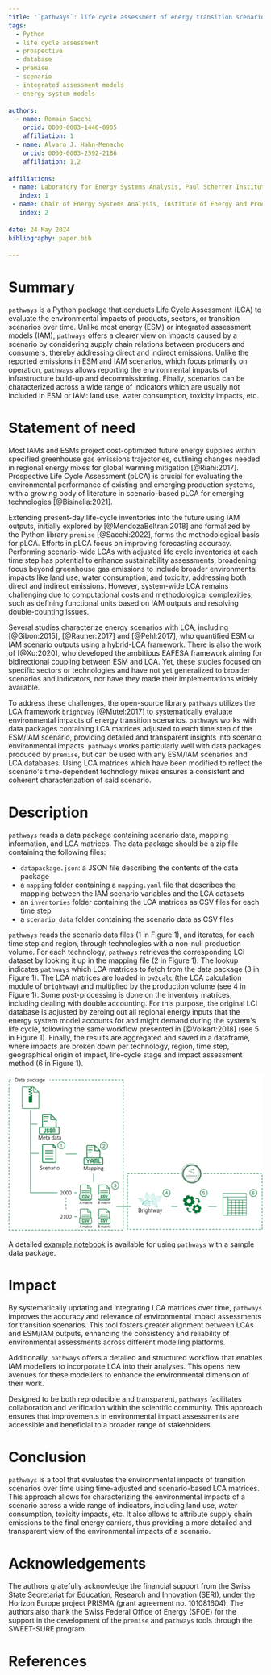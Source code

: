 ```yaml
---
title: '`pathways`: life cycle assessment of energy transition scenarios'
tags:
  - Python
  - life cycle assessment
  - prospective
  - database
  - premise
  - scenario
  - integrated assessment models
  - energy system models

authors:
  - name: Romain Sacchi
    orcid: 0000-0003-1440-0905
    affiliation: 1
  - name: Alvaro J. Hahn-Menacho
    orcid: 0000-0003-2592-2186
    affiliation: 1,2

affiliations:
 - name: Laboratory for Energy Systems Analysis, Paul Scherrer Institute, 5232 Villigen, Switzerland
   index: 1
 - name: Chair of Energy Systems Analysis, Institute of Energy and Process Engineering, ETH Zürich, 8092 Zürich, Switzerland
   index: 2

date: 24 May 2024
bibliography: paper.bib

---
```


# Summary


`pathways` is a Python package that conducts Life Cycle Assessment (LCA) to evaluate 
the environmental impacts of products, sectors, or transition scenarios over time. 
Unlike most energy (ESM) or integrated assessment models (IAM), `pathways` offers 
a clearer view on impacts caused by a scenario by considering supply chain relations 
between producers and consumers, thereby addressing direct and indirect emissions. 
Unlike the reported emissions in ESM and IAM scenarios, which focus primarily on operation,
`pathways` allows reporting the environmental impacts of infrastructure build-up 
and decommissioning. Finally, scenarios can be characterized across a wide range of 
indicators which are usually not included in ESM or IAM: land use, water consumption,
toxicity impacts, etc.

# Statement of need

Most IAMs and ESMs project cost-optimized future energy supplies within 
specified greenhouse gas emissions trajectories, outlining changes needed 
in regional energy mixes for global warming mitigation [@Riahi:2017]. 
Prospective Life Cycle Assessment (pLCA) is crucial for evaluating the 
environmental performance of existing and emerging production systems, with 
a growing body of literature in scenario-based pLCA for emerging technologies 
[@Bisinella:2021].

Extending present-day life-cycle inventories into the future using IAM outputs, 
initially explored by [@MendozaBeltran:2018] and formalized by the Python library 
`premise` [@Sacchi:2022], forms the methodological basis for pLCA. Efforts in pLCA 
focus on improving forecasting accuracy. Performing scenario-wide LCAs with 
adjusted life cycle inventories at each time step has potential to enhance 
sustainability assessments, broadening focus beyond greenhouse gas emissions 
to include broader environmental impacts like land use, water consumption, 
and toxicity, addressing both direct and indirect emissions. However, system-wide 
LCA remains challenging due to computational costs and methodological 
complexities, such as defining functional units based on IAM outputs and 
resolving double-counting issues.

Several studies characterize energy scenarios with LCA, including 
[@Gibon:2015], [@Rauner:2017] and [@Pehl:2017], who quantified ESM or 
IAM scenario outputs using a hybrid-LCA framework. There is also the work of
[@Xu:2020], who developed the ambitious EAFESA framework aiming for 
bidirectional coupling between ESM and LCA. Yet, these studies focused 
on specific sectors or technologies and have not yet generalized to broader 
scenarios and indicators, nor have they made their implementations widely available.

To address these challenges, the open-source library `pathways` utilizes the 
LCA framework `brightway` [@Mutel:2017] to systematically evaluate 
environmental impacts of energy transition scenarios. `pathways` works with 
data packages containing LCA matrices adjusted to each time step of the 
ESM/IAM scenario, providing detailed and transparent insights into 
scenario environmental impacts. `pathways` works particularly well with
data packages produced by `premise`, but can be used with any ESM/IAM scenarios
and LCA databases. Using LCA matrices which have been modified to reflect
the scenario's time-dependent technology mixes ensures a consistent and coherent
characterization of said scenario.


# Description

`pathways` reads a data package containing scenario data, mapping information,
and LCA matrices. The data package should be a zip file containing the following
files:

- `datapackage.json`: a JSON file describing the contents of the data package
- a `mapping` folder containing a `mapping.yaml` file that describes the mapping
  between the IAM scenario variables and the LCA datasets
- an `inventories` folder containing the LCA matrices as CSV files for each time step
- a `scenario_data` folder containing the scenario data as CSV files

`pathways` reads the scenario data files (1 in Figure 1), and iterates, 
for each time step and region, through technologies with a non-null
production volume. For each technology, `pathways` retrieves the corresponding
LCI dataset by looking it up in the mapping file (2 in Figure 1). The lookup
indicates `pathways` which LCA matrices to fetch from the data package (3 in Figure 1).
The LCA matrices are loaded in `bw2calc` (the LCA calculation module of `brightway`)
and multiplied by the production volume (see 4 in Figure 1). Some post-processing 
is done on the inventory matrices, including dealing 
with double accounting. For this purpose, the original LCI database is adjusted by 
zeroing out all regional energy inputs that the energy system 
model accounts for and might demand during the system's life cycle,
following the same workflow presented in [@Volkart:2018] (see 5 in Figure 1). 
Finally, the results are aggregated and saved in a dataframe, 
where impacts are broken down per technology, region, time step,
geographical origin of impact, life-cycle stage and impact assessment 
method (6 in Figure 1).

![`pathways` workflow: from data package to impact assessment.\label{fig:workflow}](assets/workflow_diagram.png)

A detailed [example notebook](https://github.com/polca/pathways/blob/main/example/example.ipynb) 
is available for using `pathways` with a sample data package.

# Impact

By systematically updating and integrating LCA matrices over time, `pathways` improves the accuracy and relevance of 
environmental impact assessments for transition scenarios. This tool fosters greater alignment between LCAs and ESM/IAM 
outputs, enhancing the consistency and reliability of environmental assessments across different modelling platforms.

Additionally, `pathways` offers a detailed and structured workflow that enables IAM 
modellers to incorporate LCA into their analyses. This opens new avenues for these modellers to enhance the 
environmental dimension of their work.

Designed to be both reproducible and transparent, `pathways` facilitates collaboration and verification within the 
scientific community. This approach ensures that improvements in environmental impact assessments are accessible and 
beneficial to a broader range of stakeholders.


# Conclusion

`pathways` is a tool that evaluates the environmental impacts of transition 
scenarios over time using time-adjusted and scenario-based LCA matrices. This
approach allows for characterizing the environmental impacts of a scenario
across a wide range of indicators, including land use, water consumption,
toxicity impacts, etc. It also allows to attribute supply chain emissions
to the final energy carriers, thus providing a more detailed and transparent
view of the environmental impacts of a scenario.

# Acknowledgements

The authors gratefully acknowledge the financial support from the Swiss State 
Secretariat for Education, Research and Innovation (SERI), under the Horizon 
Europe project PRISMA (grant agreement no. 101081604). The authors also thank the
Swiss Federal Office of Energy (SFOE) for the support in the development of the 
`premise` and `pathways` tools through the SWEET-SURE program.

# References
